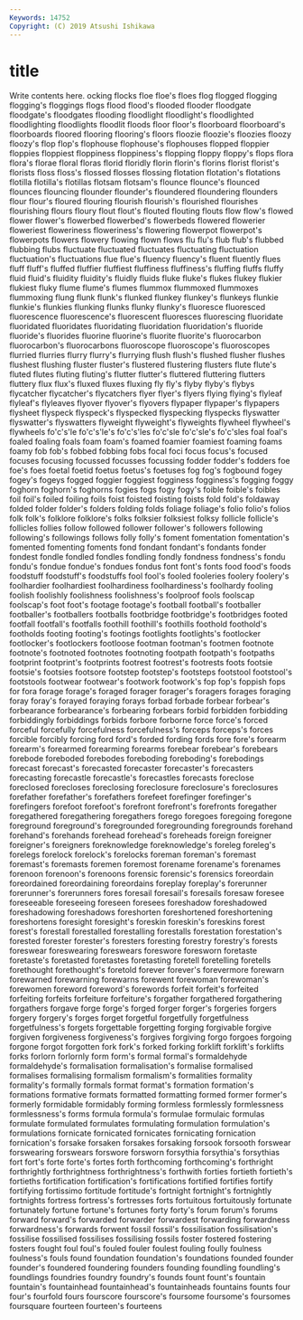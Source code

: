 ```yaml
---
Keywords: 14752
Copyright: (C) 2019 Atsushi Ishikawa
---
```


# title

Write contents here.
ocking flocks floe floe's
floes flog flogged flogging flogging's floggings flogs flood flood's flooded
flooder floodgate floodgate's floodgates flooding floodlight floodlight's floodlighted floodlighting floodlights
floodlit floods floor floor's floorboard floorboard's floorboards floored flooring flooring's
floors floozie floozie's floozies floozy floozy's flop flop's flophouse flophouse's
flophouses flopped floppier floppies floppiest floppiness floppiness's flopping floppy floppy's
flops flora flora's florae floral floras florid floridly florin florin's
florins florist florist's florists floss floss's flossed flosses flossing flotation
flotation's flotations flotilla flotilla's flotillas flotsam flotsam's flounce flounce's flounced
flounces flouncing flounder flounder's floundered floundering flounders flour flour's floured
flouring flourish flourish's flourished flourishes flourishing flours floury flout flout's
flouted flouting flouts flow flow's flowed flower flower's flowerbed flowerbed's
flowerbeds flowered flowerier floweriest floweriness floweriness's flowering flowerpot flowerpot's flowerpots
flowers flowery flowing flown flows flu flu's flub flub's flubbed
flubbing flubs fluctuate fluctuated fluctuates fluctuating fluctuation fluctuation's fluctuations flue
flue's fluency fluency's fluent fluently flues fluff fluff's fluffed fluffier
fluffiest fluffiness fluffiness's fluffing fluffs fluffy fluid fluid's fluidity fluidity's
fluidly fluids fluke fluke's flukes flukey flukier flukiest fluky flume
flume's flumes flummox flummoxed flummoxes flummoxing flung flunk flunk's flunked
flunkey flunkey's flunkeys flunkie flunkie's flunkies flunking flunks flunky flunky's
fluoresce fluoresced fluorescence fluorescence's fluorescent fluoresces fluorescing fluoridate fluoridated fluoridates
fluoridating fluoridation fluoridation's fluoride fluoride's fluorides fluorine fluorine's fluorite fluorite's
fluorocarbon fluorocarbon's fluorocarbons fluoroscope fluoroscope's fluoroscopes flurried flurries flurry flurry's
flurrying flush flush's flushed flusher flushes flushest flushing fluster fluster's
flustered flustering flusters flute flute's fluted flutes fluting fluting's flutter
flutter's fluttered fluttering flutters fluttery flux flux's fluxed fluxes fluxing
fly fly's flyby flyby's flybys flycatcher flycatcher's flycatchers flyer flyer's
flyers flying flying's flyleaf flyleaf's flyleaves flyover flyover's flyovers flypaper
flypaper's flypapers flysheet flyspeck flyspeck's flyspecked flyspecking flyspecks flyswatter flyswatter's
flyswatters flyweight flyweight's flyweights flywheel flywheel's flywheels fo'c's'le fo'c's'le's fo'c's'les
fo'c'sle fo'c'sle's fo'c'sles foal foal's foaled foaling foals foam foam's
foamed foamier foamiest foaming foams foamy fob fob's fobbed fobbing
fobs focal foci focus focus's focused focuses focusing focussed focusses
focussing fodder fodder's fodders foe foe's foes foetal foetid foetus
foetus's foetuses fog fog's fogbound fogey fogey's fogeys fogged foggier
foggiest fogginess fogginess's fogging foggy foghorn foghorn's foghorns fogies fogs
fogy fogy's foible foible's foibles foil foil's foiled foiling foils
foist foisted foisting foists fold fold's foldaway folded folder folder's
folders folding folds foliage foliage's folio folio's folios folk folk's
folklore folklore's folks folksier folksiest folksy follicle follicle's follicles follies
follow followed follower follower's followers following following's followings follows folly
folly's foment fomentation fomentation's fomented fomenting foments fond fondant fondant's
fondants fonder fondest fondle fondled fondles fondling fondly fondness fondness's
fondu fondu's fondue fondue's fondues fondus font font's fonts food
food's foods foodstuff foodstuff's foodstuffs fool fool's fooled fooleries foolery
foolery's foolhardier foolhardiest foolhardiness foolhardiness's foolhardy fooling foolish foolishly foolishness
foolishness's foolproof fools foolscap foolscap's foot foot's footage footage's football
football's footballer footballer's footballers footballs footbridge footbridge's footbridges footed footfall
footfall's footfalls foothill foothill's foothills foothold foothold's footholds footing footing's
footings footlights footlights's footlocker footlocker's footlockers footloose footman footman's footmen
footnote footnote's footnoted footnotes footnoting footpath footpath's footpaths footprint footprint's
footprints footrest footrest's footrests foots footsie footsie's footsies footsore footstep
footstep's footsteps footstool footstool's footstools footwear footwear's footwork footwork's fop
fop's foppish fops for fora forage forage's foraged forager forager's
foragers forages foraging foray foray's forayed foraying forays forbad forbade
forbear forbear's forbearance forbearance's forbearing forbears forbid forbidden forbidding forbiddingly
forbiddings forbids forbore forborne force force's forced forceful forcefully forcefulness
forcefulness's forceps forceps's forces forcible forcibly forcing ford ford's forded
fording fords fore fore's forearm forearm's forearmed forearming forearms forebear
forebear's forebears forebode foreboded forebodes foreboding foreboding's forebodings forecast forecast's
forecasted forecaster forecaster's forecasters forecasting forecastle forecastle's forecastles forecasts foreclose
foreclosed forecloses foreclosing foreclosure foreclosure's foreclosures forefather forefather's forefathers forefeet
forefinger forefinger's forefingers forefoot forefoot's forefront forefront's forefronts foregather foregathered
foregathering foregathers forego foregoes foregoing foregone foreground foreground's foregrounded foregrounding
foregrounds forehand forehand's forehands forehead forehead's foreheads foreign foreigner foreigner's
foreigners foreknowledge foreknowledge's foreleg foreleg's forelegs forelock forelock's forelocks foreman
foreman's foremast foremast's foremasts foremen foremost forename forename's forenames forenoon
forenoon's forenoons forensic forensic's forensics foreordain foreordained foreordaining foreordains foreplay
foreplay's forerunner forerunner's forerunners fores foresail foresail's foresails foresaw foresee
foreseeable foreseeing foreseen foresees foreshadow foreshadowed foreshadowing foreshadows foreshorten foreshortened
foreshortening foreshortens foresight foresight's foreskin foreskin's foreskins forest forest's forestall
forestalled forestalling forestalls forestation forestation's forested forester forester's foresters foresting
forestry forestry's forests foreswear foreswearing foreswears foreswore foresworn foretaste foretaste's
foretasted foretastes foretasting foretell foretelling foretells forethought forethought's foretold forever
forever's forevermore forewarn forewarned forewarning forewarns forewent forewoman forewoman's forewomen
foreword foreword's forewords forfeit forfeit's forfeited forfeiting forfeits forfeiture forfeiture's
forgather forgathered forgathering forgathers forgave forge forge's forged forger forger's
forgeries forgers forgery forgery's forges forget forgetful forgetfully forgetfulness forgetfulness's
forgets forgettable forgetting forging forgivable forgive forgiven forgiveness forgiveness's forgives
forgiving forgo forgoes forgoing forgone forgot forgotten fork fork's forked
forking forklift forklift's forklifts forks forlorn forlornly form form's formal
formal's formaldehyde formaldehyde's formalisation formalisation's formalise formalised formalises formalising formalism
formalism's formalities formality formality's formally formals format format's formation formation's
formations formative formats formatted formatting formed former former's formerly formidable
formidably forming formless formlessly formlessness formlessness's forms formula formula's formulae
formulaic formulas formulate formulated formulates formulating formulation formulation's formulations fornicate
fornicated fornicates fornicating fornication fornication's forsake forsaken forsakes forsaking forsook
forsooth forswear forswearing forswears forswore forsworn forsythia forsythia's forsythias fort
fort's forte forte's fortes forth forthcoming forthcoming's forthright forthrightly forthrightness
forthrightness's forthwith forties fortieth fortieth's fortieths fortification fortification's fortifications fortified
fortifies fortify fortifying fortissimo fortitude fortitude's fortnight fortnight's fortnightly fortnights
fortress fortress's fortresses forts fortuitous fortuitously fortunate fortunately fortune fortune's
fortunes forty forty's forum forum's forums forward forward's forwarded forwarder
forwardest forwarding forwardness forwardness's forwards forwent fossil fossil's fossilisation fossilisation's
fossilise fossilised fossilises fossilising fossils foster fostered fostering fosters fought
foul foul's fouled fouler foulest fouling foully foulness foulness's fouls
found foundation foundation's foundations founded founder founder's foundered foundering founders
founding foundling foundling's foundlings foundries foundry foundry's founds fount fount's
fountain fountain's fountainhead fountainhead's fountainheads fountains founts four four's fourfold
fours fourscore fourscore's foursome foursome's foursomes foursquare fourteen fourteen's fourteens
